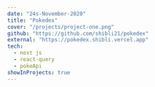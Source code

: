```yaml
---
date: "24s-November-2020"
title: "Pokedex"
cover: "/projects/project-one.png"
github: "https://github.com/shibli21/pokedex"
external: "https://pokedex.shibli.vercel.app"
tech:
  - next js
  - react-query
  - pokeApi
showInProjects: true
---
```

